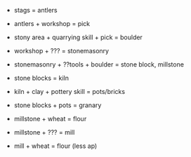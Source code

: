 - stags = antlers
- antlers + workshop = pick
- stony area + quarrying skill + pick = boulder
- workshop + ??? = stonemasonry
- stonemasonry + ??tools + boulder = stone block, millstone
- stone blocks = kiln
- kiln + clay + pottery skill = pots/bricks
- stone blocks + pots = granary

- millstone + wheat = flour
- millstone + ??? = mill
- mill + wheat = flour (less ap)
